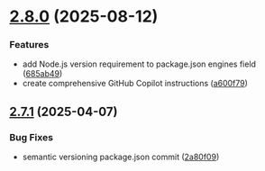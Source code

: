 # [2.8.0](https://github.com/Nosto/nosto-react/compare/v2.7.1...v2.8.0) (2025-08-12)


### Features

* add Node.js version requirement to package.json engines field ([685ab49](https://github.com/Nosto/nosto-react/commit/685ab49730d4ec2ee39d90f056c9036989312456))
* create comprehensive GitHub Copilot instructions ([a600f79](https://github.com/Nosto/nosto-react/commit/a600f791a875f7b172178d83e737fbbeacb550f7))

## [2.7.1](https://github.com/Nosto/nosto-react/compare/v2.7.0...v2.7.1) (2025-04-07)


### Bug Fixes

* semantic versioning package.json commit ([2a80f09](https://github.com/Nosto/nosto-react/commit/2a80f098236fd9dd6fac9b8a493be77d75ae38b9))

